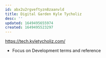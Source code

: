 ```yaml
---
id: abx2u2rgveftyzn8zaanvld
title: Digital Garden Kyle Tycholiz
desc: ''
updated: 1649495655974
created: 1649495523297
---
```


https://tech.kyletycholiz.com/

- Focus on Development terms and reference
